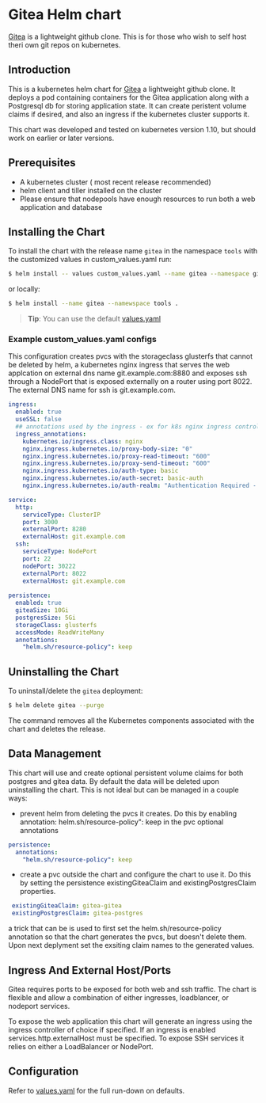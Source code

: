 # Gitea Helm chart
[Gitea](https://gitea.com/) is a lightweight github clone.  This is for those who wish to self host theri own git repos on kubernetes.

## Introduction

This is a kubernetes helm chart for [Gitea](https://gitea.com/) a lightweight github clone.  It deploys a pod containing containers for the Gitea application along with a Postgresql db for storing application state. It can create peristent volume claims if desired, and also an ingress if the kubernetes cluster supports it.

This chart was developed and tested on kubernetes version 1.10, but should work on earlier or later versions.

## Prerequisites
 
- A kubernetes cluster ( most recent release recommended)
- helm client and tiller installed on the cluster
- Please ensure that nodepools have enough resources to run both a web application and database

## Installing the Chart

To install the chart with the release name `gitea` in the namespace `tools` with the customized values in custom_values.yaml run:

```bash
$ helm install -- values custom_values.yaml --name gitea --namespace gittea jfelten/gitea
```
or locally:

```bash
$ helm install --name gitea --namewspace tools .
```
> **Tip**: You can use the default [values.yaml](values.yaml)
> 
### Example custom_values.yaml configs

This configuration creates pvcs with the storageclass glusterfs that cannot be deleted by helm, a kubernetes nginx ingress that serves the web applcation on external dns name git.example.com:8880 and exposes ssh through a NodePort that is exposed externally on a router using port 8022. The external DNS name for ssh is git.example.com.

```yaml
ingress: 
  enabled: true
  useSSL: false
  ## annotations used by the ingress - ex for k8s nginx ingress controller:
  ingress_annotations: 
    kubernetes.io/ingress.class: nginx
    nginx.ingress.kubernetes.io/proxy-body-size: "0"
    nginx.ingress.kubernetes.io/proxy-read-timeout: "600"
    nginx.ingress.kubernetes.io/proxy-send-timeout: "600"
    nginx.ingress.kubernetes.io/auth-type: basic
    nginx.ingress.kubernetes.io/auth-secret: basic-auth
    nginx.ingress.kubernetes.io/auth-realm: "Authentication Required - lab2"

service:
  http:
    serviceType: ClusterIP
    port: 3000
    externalPort: 8280
    externalHost: git.example.com
  ssh:
    serviceType: NodePort
    port: 22
    nodePort: 30222
    externalPort: 8022
    externalHost: git.example.com
     
persistence:
  enabled: true
  giteaSize: 10Gi
  postgresSize: 5Gi
  storageClass: glusterfs
  accessMode: ReadWriteMany
  annotations:
    "helm.sh/resource-policy": keep
```


## Uninstalling the Chart

To uninstall/delete the `gitea` deployment:

```bash
$ helm delete gitea --purge
```

The command removes all the Kubernetes components associated with the chart and deletes the release.

## Data Management

This chart will use and create optional persistent volume claims for both postgres and gitea data.  By default the data will be deleted upon uninstalling the chart. This is not ideal but can be managed in a couple ways:

* prevent helm from deleting the pvcs it creates.  Do this by enabling annotation: helm.sh/resource-policy": keep in the pvc optional annotations 

```yaml
persistence:
  annotations:
    "helm.sh/resource-policy": keep
```
* create a pvc outside the chart and configure the chart to use it.  Do this by setting the persistence existingGiteaClaim and existingPostgresClaim properties.

```yaml
 existingGiteaClaim: gitea-gitea
 existingPostgresClaim: gitea-postgres
```
a trick that can be is used to first set the helm.sh/resource-policy annotation so that the chart generates the pvcs, but doesn't delete them.  Upon next deplyment set the exsiting claim names to the generated values.

## Ingress And External Host/Ports

Gitea requires ports to be exposed for both web and ssh traffic.  The chart is flexible and allow a combination of either ingresses, loadblancer, or nodeport services.

To expose the web application this chart will generate an ingress using the ingress controller of choice if specified. If an ingress is enabled services.http.externalHost must be specified. To expose SSH services it relies on either a LoadBalancer or NodePort.

## Configuration

Refer to [values.yaml](values.yaml) for the full run-down on defaults.


